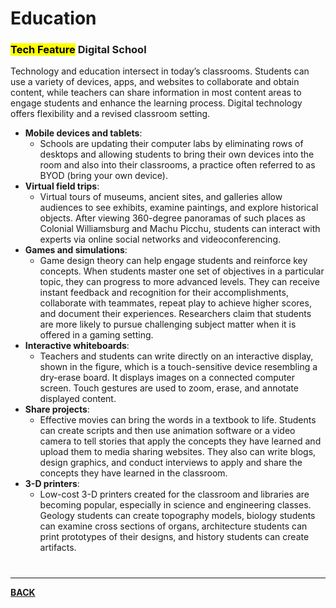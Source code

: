 # Education

### **<mark class="hltr-green">Tech Feature</mark>** Digital School
Technology and education intersect in today’s classrooms. Students can use a variety of devices, apps, and websites to collaborate and obtain content, while teachers can share information in most content areas to engage students and enhance the learning process. Digital technology offers flexibility and a revised classroom setting.
-   **Mobile devices and tablets**: 
	- Schools are updating their computer labs by eliminating rows of desktops and allowing students to bring their own devices into the room and also into their classrooms, a practice often referred to as BYOD (bring your own device).
-   **Virtual field trips**: 
	- Virtual tours of museums, ancient sites, and galleries allow audiences to see exhibits, examine paintings, and explore historical objects. After viewing 360-degree panoramas of such places as Colonial Williamsburg and Machu Picchu, students can interact with experts via online social networks and videoconferencing.
-   **Games and simulations**: 
	- Game design theory can help engage students and reinforce key concepts. When students master one set of objectives in a particular topic, they can progress to more advanced levels. They can receive instant feedback and recognition for their accomplishments, collaborate with teammates, repeat play to achieve higher scores, and document their experiences. Researchers claim that students are more likely to pursue challenging subject matter when it is offered in a gaming setting.
-   **Interactive whiteboards**: 
	- Teachers and students can write directly on an interactive display, shown in the figure, which is a touch-sensitive device resembling a dry-erase board. It displays images on a connected computer screen. Touch gestures are used to zoom, erase, and annotate displayed content.
-   **Share projects**: 
	- Effective movies can bring the words in a textbook to life. Students can create scripts and then use animation software or a video camera to tell stories that apply the concepts they have learned and upload them to media sharing websites. They also can write blogs, design graphics, and conduct interviews to apply and share the concepts they have learned in the classroom.
-   **3-D printers**: 
	- Low-cost 3-D printers created for the classroom and libraries are becoming popular, especially in science and engineering classes. Geology students can create topography models, biology students can examine cross sections of organs, architecture students can print prototypes of their designs, and history students can create artifacts.

# 
---
**[BACK](INTCOMPrelimCh13.md)**